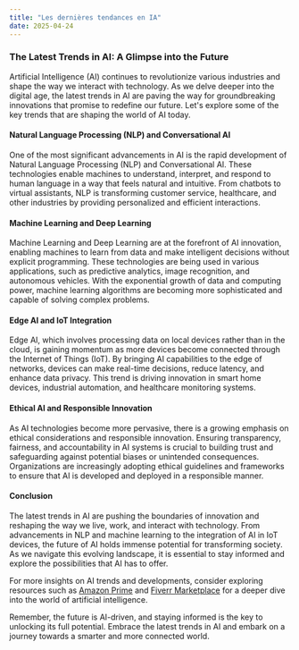 ```yaml
---
title: "Les dernières tendances en IA"
date: 2025-04-24
---
```


### The Latest Trends in AI: A Glimpse into the Future

Artificial Intelligence (AI) continues to revolutionize various industries and shape the way we interact with technology. As we delve deeper into the digital age, the latest trends in AI are paving the way for groundbreaking innovations that promise to redefine our future. Let's explore some of the key trends that are shaping the world of AI today.

#### Natural Language Processing (NLP) and Conversational AI
One of the most significant advancements in AI is the rapid development of Natural Language Processing (NLP) and Conversational AI. These technologies enable machines to understand, interpret, and respond to human language in a way that feels natural and intuitive. From chatbots to virtual assistants, NLP is transforming customer service, healthcare, and other industries by providing personalized and efficient interactions.

#### Machine Learning and Deep Learning
Machine Learning and Deep Learning are at the forefront of AI innovation, enabling machines to learn from data and make intelligent decisions without explicit programming. These technologies are being used in various applications, such as predictive analytics, image recognition, and autonomous vehicles. With the exponential growth of data and computing power, machine learning algorithms are becoming more sophisticated and capable of solving complex problems.

#### Edge AI and IoT Integration
Edge AI, which involves processing data on local devices rather than in the cloud, is gaining momentum as more devices become connected through the Internet of Things (IoT). By bringing AI capabilities to the edge of networks, devices can make real-time decisions, reduce latency, and enhance data privacy. This trend is driving innovation in smart home devices, industrial automation, and healthcare monitoring systems.

#### Ethical AI and Responsible Innovation
As AI technologies become more pervasive, there is a growing emphasis on ethical considerations and responsible innovation. Ensuring transparency, fairness, and accountability in AI systems is crucial to building trust and safeguarding against potential biases or unintended consequences. Organizations are increasingly adopting ethical guidelines and frameworks to ensure that AI is developed and deployed in a responsible manner.

#### Conclusion
The latest trends in AI are pushing the boundaries of innovation and reshaping the way we live, work, and interact with technology. From advancements in NLP and machine learning to the integration of AI in IoT devices, the future of AI holds immense potential for transforming society. As we navigate this evolving landscape, it is essential to stay informed and explore the possibilities that AI has to offer.

For more insights on AI trends and developments, consider exploring resources such as [Amazon Prime](https://www.amazon.fr/amazonprime?_encoding=UTF8&primeCampaignId=prime_assoc_ft&tag=zenzen0d-21France) and [Fiverr Marketplace](https://go.fiverr.com/visit/?bta=1071918&brand=fiverrmarketplace) for a deeper dive into the world of artificial intelligence.

Remember, the future is AI-driven, and staying informed is the key to unlocking its full potential. Embrace the latest trends in AI and embark on a journey towards a smarter and more connected world.